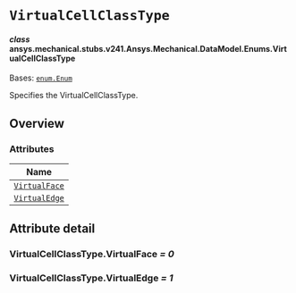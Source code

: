 # `VirtualCellClassType`



#### *class* ansys.mechanical.stubs.v241.Ansys.Mechanical.DataModel.Enums.VirtualCellClassType

Bases: [`enum.Enum`](https://docs.python.org/3/library/enum.html#enum.Enum)

Specifies the VirtualCellClassType.

<!-- !! processed by numpydoc !! -->

<a id="overview"></a>

## Overview

### Attributes

| Name |
| ---------------------------------------------------------------------------------------------------------------------------------- |
| [`VirtualFace`](../../../../../v242/Ansys/Mechanical/DataModel/Enums/VirtualCellClassType.md#VirtualCellClassType.VirtualFace) |
| [`VirtualEdge`](../../../../../v242/Ansys/Mechanical/DataModel/Enums/VirtualCellClassType.md#VirtualCellClassType.VirtualEdge) |

<a id="attribute-detail"></a>

## Attribute detail

<a id="VirtualCellClassType.VirtualFace"></a>

### VirtualCellClassType.VirtualFace *= 0*

<a id="VirtualCellClassType.VirtualEdge"></a>

### VirtualCellClassType.VirtualEdge *= 1*


